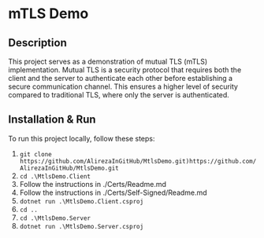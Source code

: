 # mTLS Demo

## Description
This project serves as a demonstration of mutual TLS (mTLS) implementation. Mutual TLS is a security protocol that requires both the client and the server to authenticate each other before establishing a secure communication channel. This ensures a higher level of security compared to traditional TLS, where only the server is authenticated.

## Installation & Run

To run this project locally, follow these steps:

1. `git clone https://github.com/AlirezaInGitHub/MtlsDemo.git)https://github.com/AlirezaInGitHub/MtlsDemo.git`
2. `cd .\MtlsDemo.Client`
3. Follow the instructions in ./Certs/Readme.md
4. Follow the instructions in ./Certs/Self-Signed/Readme.md
5. `dotnet run .\MtlsDemo.Client.csproj`
6. `cd ..`
7. `cd .\MtlsDemo.Server`
8. `dotnet run .\MtlsDemo.Server.csproj`
